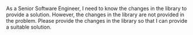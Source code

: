 As a Senior Software Engineer, I need to know the changes in the library to provide a solution. However, the changes in the library are not provided in the problem. Please provide the changes in the library so that I can provide a suitable solution.